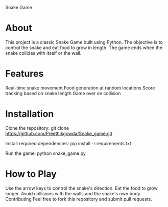 Snake Game

# About
This project is a classic Snake Game built using Python. The objective is to control the snake and eat food to grow in length. The game ends when the snake collides with itself or the wall.

# Features
Real-time snake movement
Food generation at random locations
Score tracking based on snake length
Game over on collision
# Installation
Clone the repository:
git clone https://github.com/Preethikgowda/Snake_game.git

Install required dependencies:
pip install -r requirements.txt

Run the game:
python snake_game.py

# How to Play
Use the arrow keys to control the snake's direction.
Eat the food to grow longer.
Avoid collisions with the walls and the snake's own body.
Contributing
Feel free to fork this repository and submit pull requests.
